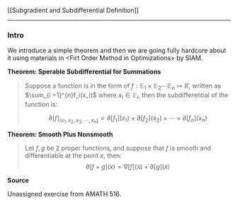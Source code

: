 [[Subgradient and Subdifferential Definition]]

---
### **Intro**

We introduce a simple theorem and then we are going fully hardcore about it using materials in \<Firt Order Method in Optimizations\> by SIAM. 

**Theorem: Sperable Subdifferential for Summations**

> Suppose a function is in the form of $f: \mathbb E_1 \times \mathbb E_2 \cdots \mathbb E_n \mapsto \mathbb {\bar R}$, written as $\sum_{i =1}^{n}f_i(x_i)$ where $x_i\in \mathbb E_i$, then the subdifferential of the function is: 
> 
> $$
> \partial[f]_{(x_1, x_2, x_3,\cdots, x_n)} = \partial[f_1](x_1)\times \partial [f_2](x_2)\times \cdots \times \partial [f_n](x_n)
> $$


**Theorem: Smooth Plus Nonsmooth**

> Let $f, g$ be 2 proper functions, and suppose that $f$ is smooth and differentiable at the point $x$, then: 
> $$
>   \partial [f + g](x)  = \nabla [f](x) + \partial [g](x)
> $$


**Source**

Unassigned exercise from AMATH 516. 


